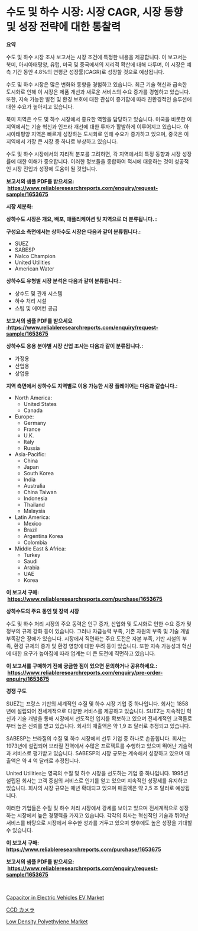 <p><h1>수도 및 하수 시장: 시장 CAGR, 시장 동향 및 성장 전략에 대한 통찰력</h1></p><p><strong>요약</strong></p>
<p><p>수도 및 하수 시장 조사 보고서는 시장 조건에 특정한 내용을 제공합니다. 이 보고서는 북미, 아시아태평양, 유럽, 미국 및 중국에서의 지리적 확산에 대해 다루며, 이 시장은 예측 기간 동안 4.8%의 연평균 성장률(CAGR)로 성장할 것으로 예상됩니다.</p><p>수도 및 하수 시장은 많은 변화와 동향을 경험하고 있습니다. 최근 기술 혁신과 급속한 도시화로 인해 이 시장은 제품 개선과 새로운 서비스의 수요 증가를 경험하고 있습니다. 또한, 지속 가능한 발전 및 환경 보호에 대한 관심이 증가함에 따라 친환경적인 솔루션에 대한 수요가 높아지고 있습니다.</p><p>북미 지역은 수도 및 하수 시장에서 중요한 역할을 담당하고 있습니다. 미국을 비롯한 이 지역에서는 기술 혁신과 인프라 개선에 대한 투자가 활발하게 이루어지고 있습니다. 아시아태평양 지역은 빠르게 성장하는 도시화로 인해 수요가 증가하고 있으며, 중국은 이 지역에서 가장 큰 시장 중 하나로 부상하고 있습니다.</p><p>수도 및 하수 시장에서의 지리적 분포를 고려하면, 각 지역에서의 특정 동향과 시장 성장률에 대한 이해가 중요합니다. 이러한 정보들을 종합하여 적시에 대응하는 것이 성공적인 시장 진입과 성장에 도움이 될 것입니다.</p></p>
<p><strong>보고서의 샘플 PDF를 받으세요: &nbsp;<a href="https://www.reliableresearchreports.com/enquiry/request-sample/1653675">https://www.reliableresearchreports.com/enquiry/request-sample/1653675</a></strong></p>
<p><strong>시장 세분화:</strong></p>
<p><strong> 상하수도 시장은 개요, 배포, 애플리케이션 및 지역으로 더 분류됩니다. :</strong></p>
<p><strong>구성요소 측면에서는 상하수도 시장은 다음과 같이 분류됩니다.:</strong></p>
<p><ul><li>SUEZ</li><li>SABESP</li><li>Nalco Champion</li><li>United Utilities</li><li>American Water</li></ul></p>
<p><strong> 상하수도 유형별 시장 분석은 다음과 같이 분류됩니다.:</strong></p>
<p><ul><li>상수도 및 관개 시스템</li><li>하수 처리 시설</li><li>스팀 및 에어컨 공급</li></ul></p>
<p><strong>보고서의 샘플 PDF를 받으세요 :<a href="https://www.reliableresearchreports.com/enquiry/request-sample/1653675">https://www.reliableresearchreports.com/enquiry/request-sample/1653675</a></strong></p>
<p><strong> 상하수도 응용 분야별 시장 산업 조사는 다음과 같이 분류됩니다.:</strong></p>
<p><ul><li>가정용</li><li>산업용</li><li>상업용</li></ul></p>
<p><strong>지역 측면에서 상하수도 지역별로 이용 가능한 시장 플레이어는 다음과 같습니다.:</strong></p>
<p><ul>
    <li>
        North America:
        <ul>
            <li>United States</li>
            <li>Canada</li>
        </ul>
    </li>
    <li>
        Europe:
        <ul>
            <li>Germany</li>
            <li>France</li>
            <li>U.K.</li>
            <li>Italy</li>
            <li>Russia</li>
        </ul>
    </li>
    <li>
        Asia-Pacific:
        <ul>
            <li>China</li>
            <li>Japan</li>
            <li>South Korea</li>
            <li>India</li>
            <li>Australia</li>
            <li>China Taiwan</li>
            <li>Indonesia</li>
            <li>Thailand</li>
            <li>Malaysia</li>
        </ul>
    </li>
    <li>
        Latin America:
        <ul>
            <li>Mexico</li>
            <li>Brazil</li>
            <li>Argentina Korea</li>
            <li>Colombia</li>
        </ul>
    </li>
    <li>
        Middle East & Africa:
        <ul>
            <li>Turkey</li>
            <li>Saudi</li>
            <li>Arabia</li>
            <li>UAE</li>
            <li>Korea</li>
        </ul>
    </li>
    </ul></p>
<p><strong>이 보고서 구매: &nbsp;<a href="https://www.reliableresearchreports.com/purchase/1653675">https://www.reliableresearchreports.com/purchase/1653675</a></strong></p>
<p><strong>상하수도의 주요 동인 및 장벽 시장</strong></p>
<p><p>수도 및 하수 처리 시장의 주요 동력은 인구 증가, 산업화 및 도시화로 인한 수요 증가 및 정부의 규제 강화 등이 있습니다. 그러나 자급능력 부족, 기존 자원의 부족 및 기술 개발 부족같은 장애가 있습니다. 시장에서 직면하는 주요 도전은 자본 부족, 기반 시설의 부족, 환경 규제의 증가 및 환경 영향에 대한 우려 등이 있습니다. 또한 지속 가능성과 혁신에 대한 요구가 높아짐에 따라 업계는 더 큰 도전에 직면하고 있습니다.</p></p>
<p><strong>이 보고서를 구매하기 전에 궁금한 점이 있으면 문의하거나 공유하세요.: &nbsp;<a href="https://www.reliableresearchreports.com/enquiry/pre-order-enquiry/1653675">https://www.reliableresearchreports.com/enquiry/pre-order-enquiry/1653675</a></strong></p>
<p><strong>경쟁 구도</strong></p>
<p><p>SUEZ는 프랑스 기반의 세계적인 수질 및 하수 시장 기업 중 하나입니다. 회사는 1858 년에 설립되어 전세계적으로 다양한 서비스를 제공하고 있습니다. SUEZ는 지속적인 혁신과 기술 개발을 통해 시장에서 선도적인 입지를 확보하고 있으며 전세계적인 고객들로부터 높은 신뢰를 받고 있습니다. 회사의 매출액은 약 1,9 조 달러로 추정되고 있습니다.</p><p>SABESP는 브라질의 수질 및 하수 시장에서 선두 기업 중 하나로 손꼽힙니다. 회사는 1973년에 설립되어 브라질 전역에서 수많은 프로젝트를 수행하고 있으며 뛰어난 기술력과 서비스로 평가받고 있습니다. SABESP의 시장 규모는 계속해서 성장하고 있으며 매출액은 약 4 억 달러로 추정됩니다.</p><p>United Utilities는 영국의 수질 및 하수 시장을 선도하는 기업 중 하나입니다. 1995년 설립된 회사는 고객 중심의 서비스로 인기를 얻고 있으며 지속적인 성장세를 유지하고 있습니다. 회사의 시장 규모는 매년 확대되고 있으며 매출액은 약 2,5 조 달러로 예상됩니다.</p><p>이러한 기업들은 수질 및 하수 처리 시장에서 강세를 보이고 있으며 전세계적으로 성장하는 시장에서 높은 경쟁력을 가지고 있습니다. 각각의 회사는 혁신적인 기술과 뛰어난 서비스를 바탕으로 시장에서 우수한 성과를 거두고 있으며 향후에도 높은 성장을 기대할 수 있습니다.</p></p>
<p><strong>이 보고서 구매: &nbsp; <a href="https://www.reliableresearchreports.com/purchase/1653675">https://www.reliableresearchreports.com/purchase/1653675</a></strong></p>
<p><strong>보고서의 샘플 PDF를 받으세요: &nbsp;<a href="https://www.reliableresearchreports.com/enquiry/request-sample/1653675">https://www.reliableresearchreports.com/enquiry/request-sample/1653675</a></strong><strong></strong></p>
<p>&nbsp;</p>
<p><p><a href="https://medium.com/@candicecromwelld63/capacitor-in-electric-vehicles-ev-market-analysis-its-cagr-market-segmentation-and-global-78622299a22c">Capacitor in Electric Vehicles EV Market</a></p><p><a href="https://medium.com/@shawnsmihv6/ccd%E3%82%AB%E3%83%A1%E3%83%A9%E5%B8%82%E5%A0%B4%E3%81%AE%E3%83%A1%E3%83%88%E3%83%AA%E3%82%AF%E3%82%B9%E3%81%AE%E3%83%87%E3%82%B3%E3%83%BC%E3%83%89-%E5%B8%82%E5%A0%B4%E3%82%B7%E3%82%A7%E3%82%A2-%E3%83%88%E3%83%AC%E3%83%B3%E3%83%89-%E6%88%90%E9%95%B7%E3%83%91%E3%82%BF%E3%83%BC%E3%83%B3-2f2f3b6a3478">CCD カメラ</a></p><p><a href="https://florentine-yuzu-f42.notion.site/Low-Density-Polyethylene-Market-with-the-goal-of-estimating-the-market-size-and-future-growth-potent-a26852fb6a7f4e8285bbac53631f1e91">Low Density Polyethylene Market</a></p></p>